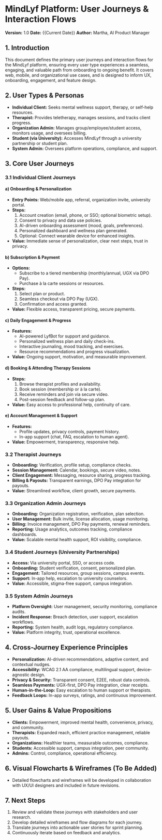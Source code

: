 # MindLyf Platform: User Journeys & Interaction Flows

**Version:** 1.0
**Date:** {{Current Date}}
**Author:** Martha, AI Product Manager

## 1. Introduction

This document defines the primary user journeys and interaction flows for the MindLyf platform, ensuring every user type experiences a seamless, engaging, and valuable path from onboarding to ongoing benefit. It covers web, mobile, and organizational use cases, and is designed to inform UX, onboarding, engagement, and feature design.

## 2. User Types & Personas

- **Individual Client:** Seeks mental wellness support, therapy, or self-help resources.
- **Therapist:** Provides teletherapy, manages sessions, and tracks client progress.
- **Organization Admin:** Manages group/employee/student access, monitors usage, and oversees billing.
- **Student (via University):** Accesses MindLyf through a university partnership or student plan.
- **System Admin:** Oversees platform operations, compliance, and support.

## 3. Core User Journeys

### 3.1 Individual Client Journeys

#### a) Onboarding & Personalization
- **Entry Points:** Web/mobile app, referral, organization invite, university portal.
- **Steps:**
    1. Account creation (email, phone, or SSO; optional biometric setup).
    2. Consent to privacy and data use policies.
    3. AI-driven onboarding assessment (mood, goals, preferences).
    4. Personalized dashboard and wellness plan generated.
    5. Optional: Connect wearable device for enhanced insights.
- **Value:** Immediate sense of personalization, clear next steps, trust in privacy.

#### b) Subscription & Payment
- **Options:**
    - Subscribe to a tiered membership (monthly/annual, UGX via DPO Pay).
    - Purchase à la carte sessions or resources.
- **Steps:**
    1. Select plan or product.
    2. Seamless checkout via DPO Pay (UGX).
    3. Confirmation and access granted.
- **Value:** Flexible access, transparent pricing, secure payments.

#### c) Daily Engagement & Progress
- **Features:**
    - AI-powered LyfBot for support and guidance.
    - Personalized wellness plan and daily check-ins.
    - Interactive journaling, mood tracking, and exercises.
    - Resource recommendations and progress visualization.
- **Value:** Ongoing support, motivation, and measurable improvement.

#### d) Booking & Attending Therapy Sessions
- **Steps:**
    1. Browse therapist profiles and availability.
    2. Book session (membership or à la carte).
    3. Receive reminders and join via secure video.
    4. Post-session feedback and follow-up plan.
- **Value:** Easy access to professional help, continuity of care.

#### e) Account Management & Support
- **Features:**
    - Profile updates, privacy controls, payment history.
    - In-app support (chat, FAQ, escalation to human agent).
- **Value:** Empowerment, transparency, responsive help.

### 3.2 Therapist Journeys

- **Onboarding:** Verification, profile setup, compliance checks.
- **Session Management:** Calendar, bookings, secure video, notes.
- **Client Engagement:** Messaging, resource sharing, progress tracking.
- **Billing & Payouts:** Transparent earnings, DPO Pay integration for payouts.
- **Value:** Streamlined workflow, client growth, secure payments.

### 3.3 Organization Admin Journeys

- **Onboarding:** Organization registration, verification, plan selection.
- **User Management:** Bulk invite, license allocation, usage monitoring.
- **Billing:** Invoice management, DPO Pay payments, renewal reminders.
- **Reporting:** Usage analytics, outcomes tracking, compliance dashboards.
- **Value:** Scalable mental health support, ROI visibility, compliance.

### 3.4 Student Journeys (University Partnerships)

- **Access:** Via university portal, SSO, or access code.
- **Onboarding:** Student verification, consent, personalized plan.
- **Engagement:** Tailored resources, group sessions, campus events.
- **Support:** In-app help, escalation to university counselors.
- **Value:** Accessible, stigma-free support, campus integration.

### 3.5 System Admin Journeys

- **Platform Oversight:** User management, security monitoring, compliance audits.
- **Incident Response:** Breach detection, user support, escalation workflows.
- **Reporting:** System health, audit logs, regulatory compliance.
- **Value:** Platform integrity, trust, operational excellence.

## 4. Cross-Journey Experience Principles

- **Personalization:** AI-driven recommendations, adaptive content, and contextual nudges.
- **Accessibility:** WCAG 2.1 AA compliance, multilingual support, device-agnostic design.
- **Privacy & Security:** Transparent consent, E2EE, robust data controls.
- **Seamless Payments:** UGX-first, DPO Pay integration, clear receipts.
- **Human-in-the-Loop:** Easy escalation to human support or therapists.
- **Feedback Loops:** In-app surveys, ratings, and continuous improvement.

## 5. User Gains & Value Propositions

- **Clients:** Empowerment, improved mental health, convenience, privacy, and community.
- **Therapists:** Expanded reach, efficient practice management, reliable payouts.
- **Organizations:** Healthier teams, measurable outcomes, compliance.
- **Students:** Accessible support, campus integration, peer community.
- **Admins:** Control, compliance, operational efficiency.

## 6. Visual Flowcharts & Wireframes (To Be Added)

- Detailed flowcharts and wireframes will be developed in collaboration with UX/UI designers and included in future revisions.

## 7. Next Steps

1. Review and validate these journeys with stakeholders and user research.
2. Develop detailed wireframes and flow diagrams for each journey.
3. Translate journeys into actionable user stories for sprint planning.
4. Continuously iterate based on feedback and analytics.